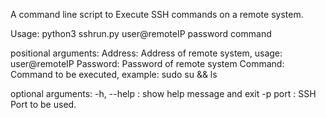 A command line script to Execute SSH commands on a remote system.

Usage: python3 sshrun.py user@remoteIP password command

positional arguments: 
	Address: Address of remote system, usage: user@remoteIP 
	Password: Password of remote system 
	Command: Command to be executed, example: sudo su && ls

optional arguments: 
	-h, --help : show help message and exit 
	-p port : SSH Port to be used.
